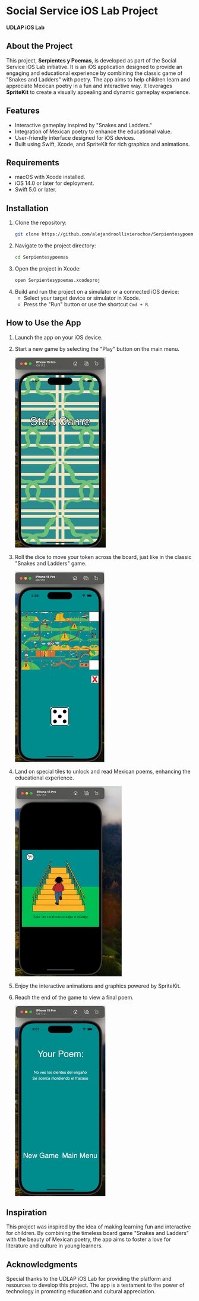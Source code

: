 # Social Service iOS Lab Project
**UDLAP iOS Lab**

## About the Project

This project, **Serpientes y Poemas**, is developed as part of the Social Service iOS Lab initiative. It is an iOS application designed to provide an engaging and educational experience by combining the classic game of "Snakes and Ladders" with poetry. The app aims to help children learn and appreciate Mexican poetry in a fun and interactive way. It leverages **SpriteKit** to create a visually appealing and dynamic gameplay experience.

## Features

- Interactive gameplay inspired by "Snakes and Ladders."
- Integration of Mexican poetry to enhance the educational value.
- User-friendly interface designed for iOS devices.
- Built using Swift, Xcode, and SpriteKit for rich graphics and animations.

## Requirements

- macOS with Xcode installed.
- iOS 14.0 or later for deployment.
- Swift 5.0 or later.

## Installation

1. Clone the repository:
    ```bash
    git clone https://github.com/alejandroollivierochoa/Serpientesypoemas.git
    ```
2. Navigate to the project directory:
    ```bash
    cd Serpientesypoemas
    ```
3. Open the project in Xcode:
    ```bash
    open Serpientesypoemas.xcodeproj
    ```
4. Build and run the project on a simulator or a connected iOS device:
    - Select your target device or simulator in Xcode.
    - Press the "Run" button or use the shortcut `Cmd + R`.

## How to Use the App

1. Launch the app on your iOS device.
2. Start a new game by selecting the "Play" button on the main menu.

    ![Main Menu](./Menu-SerpientesyEscaleras.png)
3. Roll the dice to move your token across the board, just like in the classic "Snakes and Ladders" game.

    ![Game Board](./JuegoSerpientesyescaleras.png)
4. Land on special tiles to unlock and read Mexican poems, enhancing the educational experience.

    ![Special Tile](./PoemaTile.png)
5. Enjoy the interactive animations and graphics powered by SpriteKit.
6. Reach the end of the game to view a final poem.

    ![End Poem](./FinalPoem.png)

## Inspiration

This project was inspired by the idea of making learning fun and interactive for children. By combining the timeless board game "Snakes and Ladders" with the beauty of Mexican poetry, the app aims to foster a love for literature and culture in young learners.

## Acknowledgments

Special thanks to the UDLAP iOS Lab for providing the platform and resources to develop this project. The app is a testament to the power of technology in promoting education and cultural appreciation.

